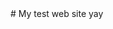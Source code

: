<link rel="shortcut icon" type="image/x-icon" href="https://cdn.friendlystock.com/wp-content/uploads/2018/09/4-santa-claus-bearing-gifts-cartoon-clipart.jpg">
# My test web site yay

